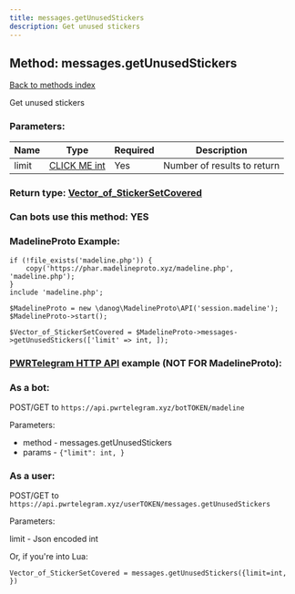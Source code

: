 ```yaml
---
title: messages.getUnusedStickers
description: Get unused stickers
---
```

## Method: messages.getUnusedStickers  
[Back to methods index](index.md)


Get unused stickers

### Parameters:

| Name     |    Type       | Required | Description |
|----------|---------------|----------|-------------|
|limit|[CLICK ME int](../types/int.md) | Yes|Number of results to return|


### Return type: [Vector\_of\_StickerSetCovered](../types/StickerSetCovered.md)

### Can bots use this method: **YES**


### MadelineProto Example:


```
if (!file_exists('madeline.php')) {
    copy('https://phar.madelineproto.xyz/madeline.php', 'madeline.php');
}
include 'madeline.php';

$MadelineProto = new \danog\MadelineProto\API('session.madeline');
$MadelineProto->start();

$Vector_of_StickerSetCovered = $MadelineProto->messages->getUnusedStickers(['limit' => int, ]);
```

### [PWRTelegram HTTP API](https://pwrtelegram.xyz) example (NOT FOR MadelineProto):

### As a bot:

POST/GET to `https://api.pwrtelegram.xyz/botTOKEN/madeline`

Parameters:

* method - messages.getUnusedStickers
* params - `{"limit": int, }`



### As a user:

POST/GET to `https://api.pwrtelegram.xyz/userTOKEN/messages.getUnusedStickers`

Parameters:

limit - Json encoded int




Or, if you're into Lua:

```
Vector_of_StickerSetCovered = messages.getUnusedStickers({limit=int, })
```

